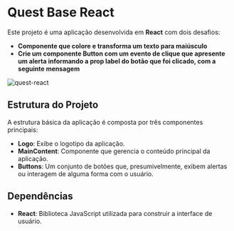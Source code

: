 # Quest Base React


Este projeto é uma aplicação desenvolvida em **React** com dois desafios:

- **Componente que colore e transforma um texto para maiúsculo**
- **Crie um componente Button com um evento de clique que apresente um alerta informando a prop label do botão que foi clicado, com a seguinte mensagem**

![quest-react](https://github.com/user-attachments/assets/8b97dc05-f9ec-4c48-a854-14f33136a02d)


## Estrutura do Projeto

A estrutura básica da aplicação é composta por três componentes principais:

- **Logo**: Exibe o logotipo da aplicação.
- **MainContent**: Componente que gerencia o conteúdo principal da aplicação.
- **Buttons**: Um conjunto de botões que, presumivelmente, exibem alertas ou interagem de alguma forma com o usuário.

## Dependências

- **React**: Biblioteca JavaScript utilizada para construir a interface de usuário.
